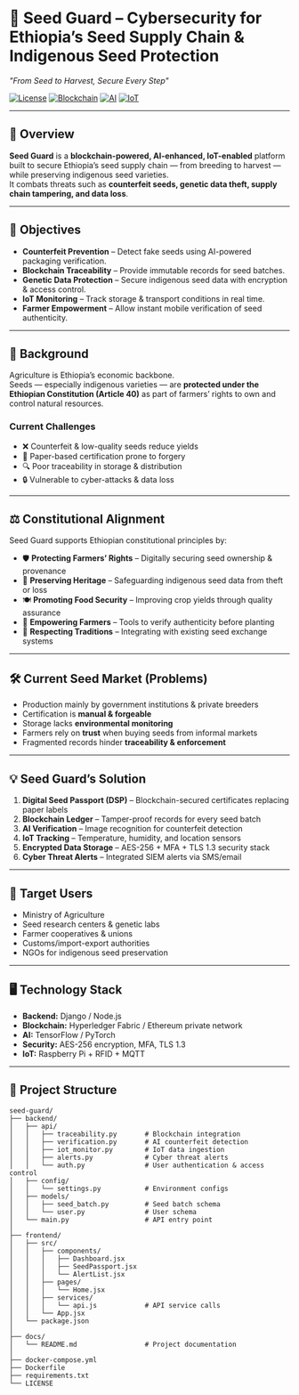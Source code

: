 # 🌱 Seed Guard – Cybersecurity for Ethiopia’s Seed Supply Chain & Indigenous Seed Protection
*"From Seed to Harvest, Secure Every Step"*

[![License](https://img.shields.io/badge/license-Apache%202.0-blue)](LICENSE)
[![Blockchain](https://img.shields.io/badge/Blockchain-Hyperledger%20Fabric-blue)]()
[![AI](https://img.shields.io/badge/AI-TensorFlow%20%7C%20PyTorch-orange)]()
[![IoT](https://img.shields.io/badge/IoT-Raspberry%20Pi%20%7C%20RFID-lightgrey)]()

---

## 📌 Overview
**Seed Guard** is a **blockchain-powered, AI-enhanced, IoT-enabled** platform built to secure Ethiopia’s seed supply chain — from breeding to harvest — while preserving indigenous seed varieties.  
It combats threats such as **counterfeit seeds, genetic data theft, supply chain tampering, and data loss**.

---

## 🎯 Objectives
- **Counterfeit Prevention** – Detect fake seeds using AI-powered packaging verification.  
- **Blockchain Traceability** – Provide immutable records for seed batches.  
- **Genetic Data Protection** – Secure indigenous seed data with encryption & access control.  
- **IoT Monitoring** – Track storage & transport conditions in real time.  
- **Farmer Empowerment** – Allow instant mobile verification of seed authenticity.  

---

## 🚜 Background
Agriculture is Ethiopia’s economic backbone.  
Seeds — especially indigenous varieties — are **protected under the Ethiopian Constitution (Article 40)** as part of farmers’ rights to own and control natural resources.

### Current Challenges
- ❌ Counterfeit & low-quality seeds reduce yields  
- 📜 Paper-based certification prone to forgery  
- 🔍 Poor traceability in storage & distribution  
- 🔒 Vulnerable to cyber-attacks & data loss  

---

## ⚖ Constitutional Alignment
Seed Guard supports Ethiopian constitutional principles by:
- 🛡 **Protecting Farmers’ Rights** – Digitally securing seed ownership & provenance  
- 🌾 **Preserving Heritage** – Safeguarding indigenous seed data from theft or loss  
- 🍽 **Promoting Food Security** – Improving crop yields through quality assurance  
- 📲 **Empowering Farmers** – Tools to verify authenticity before planting  
- 🤝 **Respecting Traditions** – Integrating with existing seed exchange systems  

---

## 🛠 Current Seed Market (Problems)
- Production mainly by government institutions & private breeders  
- Certification is **manual & forgeable**  
- Storage lacks **environmental monitoring**  
- Farmers rely on **trust** when buying seeds from informal markets  
- Fragmented records hinder **traceability & enforcement**  

---

## 💡 Seed Guard’s Solution
1. **Digital Seed Passport (DSP)** – Blockchain-secured certificates replacing paper labels  
2. **Blockchain Ledger** – Tamper-proof records for every seed batch  
3. **AI Verification** – Image recognition for counterfeit detection  
4. **IoT Tracking** – Temperature, humidity, and location sensors  
5. **Encrypted Data Storage** – AES-256 + MFA + TLS 1.3 security stack  
6. **Cyber Threat Alerts** – Integrated SIEM alerts via SMS/email  

---

## 👥 Target Users
- Ministry of Agriculture  
- Seed research centers & genetic labs  
- Farmer cooperatives & unions  
- Customs/import-export authorities  
- NGOs for indigenous seed preservation  

---

## 🖥 Technology Stack
- **Backend:** Django / Node.js  
- **Blockchain:** Hyperledger Fabric / Ethereum private network  
- **AI:** TensorFlow / PyTorch  
- **Security:** AES-256 encryption, MFA, TLS 1.3  
- **IoT:** Raspberry Pi + RFID + MQTT  

---

## 📂 Project Structure
```plaintext
seed-guard/
├── backend/
│   ├── api/
│   │   ├── traceability.py       # Blockchain integration
│   │   ├── verification.py       # AI counterfeit detection
│   │   ├── iot_monitor.py        # IoT data ingestion
│   │   ├── alerts.py             # Cyber threat alerts
│   │   └── auth.py               # User authentication & access control
│   ├── config/
│   │   └── settings.py           # Environment configs
│   ├── models/
│   │   ├── seed_batch.py         # Seed batch schema
│   │   └── user.py               # User schema
│   └── main.py                   # API entry point
│
├── frontend/
│   ├── src/
│   │   ├── components/
│   │   │   ├── Dashboard.jsx
│   │   │   ├── SeedPassport.jsx
│   │   │   └── AlertList.jsx
│   │   ├── pages/
│   │   │   └── Home.jsx
│   │   ├── services/
│   │   │   └── api.js            # API service calls
│   │   └── App.jsx
│   └── package.json
│
├── docs/
│   └── README.md                 # Project documentation
│
├── docker-compose.yml
├── Dockerfile
├── requirements.txt
└── LICENSE
